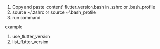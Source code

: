 1. Copy and paste 'content' flutter_version.bash in .zshrc or .bash_profile
2. source ~/.zshrc or source ~/.bash_profile
3. run command

example:
1. use_flutter_version <version>
2. list_flutter_version
